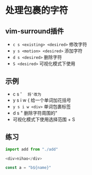 # 处理包裹的字符

## vim-surround插件

* `c s <existing> <desired>` 修改字符
* `y s <motion> <desired>` 添加字符
* `d s <desired>` 删除字符
* `S <desired>` 可视化模式下使用

## 示例
* c s ' `  将'改为`
* y s i w { 给一个单词加花括号
* `y s i w <div>` 单词包裹标签
* d s " 删除字符周围的"
* 可视化模式下使用选择范围 + S 

## 练习

```js
import add from "./add"

<div>nihao</div>

const a = "b${name}"
```
